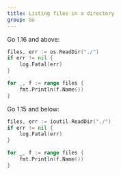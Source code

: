 ```yaml
---
title: Listing files in a directory
group: Go
---
```


Go 1.16 and above:

```go
files, err := os.ReadDir("./")
if err != nil {
    log.Fatal(err)
}

for _, f := range files {
    fmt.Println(f.Name())
}
```

Go 1.15 and below:

```go
files, err := ioutil.ReadDir("./")
if err != nil {
    log.Fatal(err)
}

for _, f := range files {
    fmt.Println(f.Name())
}
```